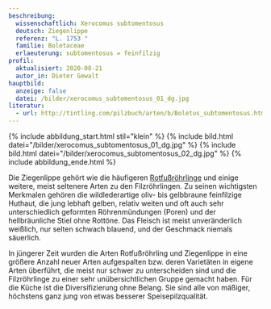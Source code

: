 ```yaml
---
beschreibung:
  wissenschaftlich: Xerocomus subtomentosus
  deutsch: Ziegenlippe
  referenz: "L. 1753 "
  familie: Boletaceae
  erlaeuterung: subtomentosus = feinfilzig
profil:
  aktualisiert: 2020-08-21
  autor_in: Dieter Gewalt
hauptbild:
  anzeige: false
  datei: /bilder/xerocomus_subtomentosus_01_dg.jpg
literatur:
  - url: http://tintling.com/pilzbuch/arten/b/Boletus_subtomentosus.html
---
```

{% include abbildung_start.html stil="klein" %}
{% include bild.html datei="/bilder/xerocomus_subtomentosus_01_dg.jpg" %}
{% include bild.html datei="/bilder/xerocomus_subtomentosus_02_dg.jpg" %}
{% include abbildung_ende.html %}

Die Ziegenlippe gehört wie die häufigeren [Rotfußröhrlinge](/pilze/xerocomus-chrysenteron-gemeiner-rotfußröhrling) und einige weitere, meist seltenere Arten zu den Filzröhrlingen. Zu seinen wichtigsten Merkmalen gehören die wildlederartige oliv- bis gelbbraune feinfilzige Huthaut, die jung lebhaft gelben, relativ weiten und oft auch sehr unterschiedlich geformten Röhrenmündungen (Poren) und der hellbräunliche Stiel ohne Rottöne. Das Fleisch ist meist unveränderlich weißlich, nur selten schwach blauend, und der Geschmack niemals säuerlich.

In jüngerer Zeit wurden die Arten Rotfußröhrling und Ziegenlippe in eine größere Anzahl neuer Arten aufgespalten bzw. deren Varietäten in eigene Arten überführt, die meist nur schwer zu unterscheiden sind und die Filzröhrlinge zu einer sehr unübersichtlichen Gruppe gemacht haben. Für die Küche ist die Diversifizierung ohne Belang. Sie sind alle von mäßiger, höchstens ganz jung von etwas besserer Speisepilzqualität.